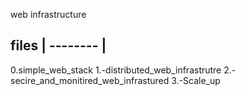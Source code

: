 web infrastructure

## files | -------- |
0.simple_web_stack
1.-distributed_web_infrastrutre
2.-secire_and_monitired_web_infrastured
3.-Scale_up
